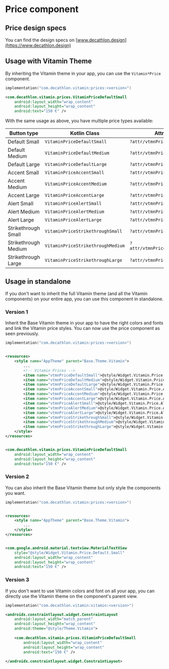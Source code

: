 # Price component

## Price design specs

You can find the design specs on [www.decathlon.design](https://www.decathlon.design)

## Usage with Vitamin Theme

By inheriting the Vitamin theme in your app, you can use the `Vitamin*Price` component.

```kotlin
implementation("com.decathlon.vitamin:prices:<version>")
```

```xml
<com.decathlon.vitamin.prices.VitaminPriceDefaultSmall 
    android:layout_width="wrap_content"
    android:layout_height="wrap_content" 
    android:text="150 €" />
```

With the same usage as above, you have multiple price types available:

| Button type             | Kotlin Class                         | Attribute style                         |
|-------------------------|--------------------------------------|-----------------------------------------|
| Default Small           | `VitaminPriceDefaultSmall`           | `?attr/vtmnPriceDefaultSmall`           |
| Default Medium          | `VitaminPriceDefaultMedium`          | `?attr/vtmnPriceDefaultMedium`          |
| Default Large           | `VitaminPriceDefaultLarge`           | `?attr/vtmnPriceDefaultLarge`           |
| Accent Small            | `VitaminPriceAccentSmall`            | `?attr/vtmnPriceAccentSmall`            |
| Accent Medium           | `VitaminPriceAccentMedium`           | `?attr/vtmnPriceAccentMedium`           |
| Accent Large            | `VitaminPriceAccentLarge`            | `?attr/vtmnPriceAccentLarge`            |
| Alert Small             | `VitaminPriceAlertSmall`             | `?attr/vtmnPriceAlertSmall`             |
| Alert Medium            | `VitaminPriceAlertMedium`            | `?attr/vtmnPriceAlertMedium`            |
| Alert Large             | `VitaminPriceAlertLarge`             | `?attr/vtmnPriceAlertLarge`             |
| Strikethrough Small     | `VitaminPriceStrikethroughSmall`     | `?attr/vtmnPriceStrikethroughSmall`     |
| Strikethrough Medium    | `VitaminPriceStrikethroughMedium`    | `?attr/vtmnPriceStrikethroughMedium`    |
| Strikethrough Large     | `VitaminPriceStrikethroughLarge`     | `?attr/vtmnPriceStrikethroughLarge`     |

## Usage in standalone

If you don't want to inherit the full Vitamin theme (and all the Vitamin components) on your entire
app, you can use this component in standalone.

### Version 1

Inherit the Base Vitamin theme in your app to have the right colors and fonts and link the Vitamin
price styles. You can now use the price component as seen previously.

```kotlin
implementation("com.decathlon.vitamin:prices:<version>")
```

```xml

<resources>
    <style name="AppTheme" parent="Base.Theme.Vitamin">
        ...
        <!-- Vitamin Prices -->
        <item name="vtmnPriceDefaultSmall">@style/Widget.Vitamin.Price.Default.Small</item>
        <item name="vtmnPriceDefaultMedium">@style/Widget.Vitamin.Price.Default.Medium</item>
        <item name="vtmnPriceDefaultLarge">@style/Widget.Vitamin.Price.Default.Large</item>
        <item name="vtmnPriceAccentSmall">@style/Widget.Vitamin.Price.Accent.Small</item>
        <item name="vtmnPriceAccentMedium">@style/Widget.Vitamin.Price.Accent.Medium</item>
        <item name="vtmnPriceAccentLarge">@style/Widget.Vitamin.Price.Accent.Large</item>
        <item name="vtmnPriceAlertSmall">@style/Widget.Vitamin.Price.Alert.Small</item>
        <item name="vtmnPriceAlertMedium">@style/Widget.Vitamin.Price.Alert.Medium</item>
        <item name="vtmnPriceAlertLarge">@style/Widget.Vitamin.Price.Alert.Large</item>
        <item name="vtmnPriceStrikethroughSmall">@style/Widget.Vitamin.Price.Strikethrough.Small</item>
        <item name="vtmnPriceStrikethroughMedium">@style/Widget.Vitamin.Price.Strikethrough.Medium</item>
        <item name="vtmnPriceStrikethroughLarge">@style/Widget.Vitamin.Price.Strikethrough.Large</item>
    </style>
</resources>
```

```xml

<com.decathlon.vitamin.prices.VitaminPriceDefaultSmall
    android:layout_width="wrap_content"
    android:layout_height="wrap_content"
    android:text="150 €" />
```

### Version 2

You can also inherit the Base Vitamin theme but only style the components you want.

```kotlin
implementation("com.decathlon.vitamin:prices:<version>")
```

```xml

<resources>
    <style name="AppTheme" parent="Base.Theme.Vitamin">
        ...
    </style>
</resources>
```

```xml

<com.google.android.material.textview.MaterialTextView
    style="@style/Widget.Vitamin.Price.Default.Small" 
    android:layout_width="wrap_content"
    android:layout_height="wrap_content" 
    android:text="150 €" />
```

### Version 3

If you don't want to use Vitamin colors and font on all your app, you can directly use the Vitamin theme on the component's parent view.

```kotlin
implementation("com.decathlon.vitamin:vitamin:<version>")
```

```xml
<androidx.constraintlayout.widget.ConstraintLayout
    android:layout_width="match_parent"
    android:layout_height="wrap_content"
    android:theme="@style/Theme.Vitamin">
    
    <com.decathlon.vitamin.prices.VitaminPriceDefaultSmall
        android:layout_width="wrap_content"
        android:layout_height="wrap_content"
        android:text="150 €" />
    
</androidx.constraintlayout.widget.ConstraintLayout>
```
